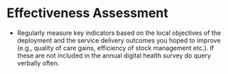 # Effectiveness Assessment

* Regularly measure key indicators based on the local objectives of the deployment and the service delivery outcomes you hoped to improve (e.g., quality of care gains, efficiency of stock management etc.). If these are not included in the annual digital health survey do query verbally often.
